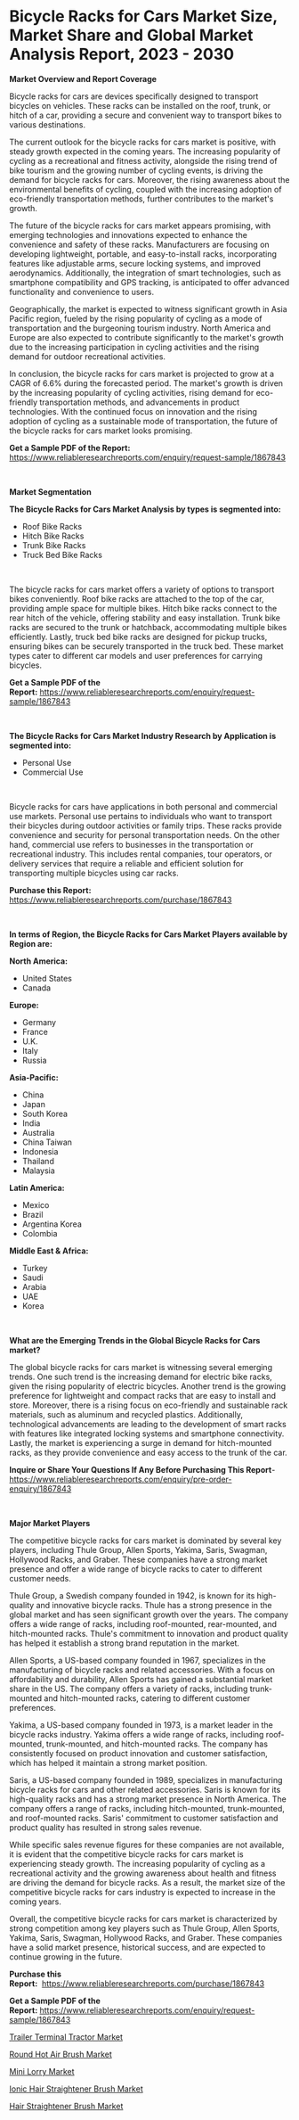 <p><h1>Bicycle Racks for Cars Market Size, Market Share and Global Market Analysis Report, 2023 - 2030</h1></p><p><strong>Market Overview and Report Coverage</strong></p>
<p><p>Bicycle racks for cars are devices specifically designed to transport bicycles on vehicles. These racks can be installed on the roof, trunk, or hitch of a car, providing a secure and convenient way to transport bikes to various destinations.</p><p>The current outlook for the bicycle racks for cars market is positive, with steady growth expected in the coming years. The increasing popularity of cycling as a recreational and fitness activity, alongside the rising trend of bike tourism and the growing number of cycling events, is driving the demand for bicycle racks for cars. Moreover, the rising awareness about the environmental benefits of cycling, coupled with the increasing adoption of eco-friendly transportation methods, further contributes to the market's growth.</p><p>The future of the bicycle racks for cars market appears promising, with emerging technologies and innovations expected to enhance the convenience and safety of these racks. Manufacturers are focusing on developing lightweight, portable, and easy-to-install racks, incorporating features like adjustable arms, secure locking systems, and improved aerodynamics. Additionally, the integration of smart technologies, such as smartphone compatibility and GPS tracking, is anticipated to offer advanced functionality and convenience to users.</p><p>Geographically, the market is expected to witness significant growth in Asia Pacific region, fueled by the rising popularity of cycling as a mode of transportation and the burgeoning tourism industry. North America and Europe are also expected to contribute significantly to the market's growth due to the increasing participation in cycling activities and the rising demand for outdoor recreational activities.</p><p>In conclusion, the bicycle racks for cars market is projected to grow at a CAGR of 6.6% during the forecasted period. The market's growth is driven by the increasing popularity of cycling activities, rising demand for eco-friendly transportation methods, and advancements in product technologies. With the continued focus on innovation and the rising adoption of cycling as a sustainable mode of transportation, the future of the bicycle racks for cars market looks promising.</p></p>
<p><strong>Get a Sample PDF of the Report:</strong> <a href="https://www.reliableresearchreports.com/enquiry/request-sample/1867843">https://www.reliableresearchreports.com/enquiry/request-sample/1867843</a></p>
<p>&nbsp;</p>
<p><strong>Market Segmentation</strong></p>
<p><strong>The Bicycle Racks for Cars Market Analysis by types is segmented into:</strong></p>
<p><ul><li>Roof Bike Racks</li><li>Hitch Bike Racks</li><li>Trunk Bike Racks</li><li>Truck Bed Bike Racks</li></ul></p>
<p>&nbsp;</p>
<p><p>The bicycle racks for cars market offers a variety of options to transport bikes conveniently. Roof bike racks are attached to the top of the car, providing ample space for multiple bikes. Hitch bike racks connect to the rear hitch of the vehicle, offering stability and easy installation. Trunk bike racks are secured to the trunk or hatchback, accommodating multiple bikes efficiently. Lastly, truck bed bike racks are designed for pickup trucks, ensuring bikes can be securely transported in the truck bed. These market types cater to different car models and user preferences for carrying bicycles.</p></p>
<p><strong>Get a Sample PDF of the Report:</strong>&nbsp;<a href="https://www.reliableresearchreports.com/enquiry/request-sample/1867843">https://www.reliableresearchreports.com/enquiry/request-sample/1867843</a></p>
<p>&nbsp;</p>
<p><strong>The Bicycle Racks for Cars Market Industry Research by Application is segmented into:</strong></p>
<p><ul><li>Personal Use</li><li>Commercial Use</li></ul></p>
<p>&nbsp;</p>
<p><p>Bicycle racks for cars have applications in both personal and commercial use markets. Personal use pertains to individuals who want to transport their bicycles during outdoor activities or family trips. These racks provide convenience and security for personal transportation needs. On the other hand, commercial use refers to businesses in the transportation or recreational industry. This includes rental companies, tour operators, or delivery services that require a reliable and efficient solution for transporting multiple bicycles using car racks.</p></p>
<p><strong>Purchase this Report:</strong>&nbsp; <a href="https://www.reliableresearchreports.com/purchase/1867843">https://www.reliableresearchreports.com/purchase/1867843</a></p>
<p>&nbsp;</p>
<p><strong>In terms of Region, the Bicycle Racks for Cars Market Players available by Region are:</strong></p>
<p>
    <p> <strong> North America: </strong>
        <ul>
            <li>United States</li>
            <li>Canada</li>
        </ul>
        </p> 
    <p> <strong> Europe: </strong>
        <ul>
            <li>Germany</li>
            <li>France</li>
            <li>U.K.</li>
            <li>Italy</li>
            <li>Russia</li>
        </ul>
        </p> 
    <p> <strong> Asia-Pacific: </strong>
        <ul>
            <li>China</li>
            <li>Japan</li>
            <li>South Korea</li>
            <li>India</li>
            <li>Australia</li>
            <li>China Taiwan</li>
            <li>Indonesia</li>
            <li>Thailand</li>
            <li>Malaysia</li>
        </ul>
        </p> 
    <p> <strong> Latin America: </strong>
        <ul>
            <li>Mexico</li>
            <li>Brazil</li>
            <li>Argentina Korea</li>
            <li>Colombia</li>
        </ul>
        </p> 
    <p> <strong> Middle East & Africa: </strong>
        <ul>
            <li>Turkey</li>
            <li>Saudi</li>
            <li>Arabia</li>
            <li>UAE</li>
            <li>Korea</li>
        </ul>
    </p>
    </p>
<p>&nbsp;</p>
<p><strong>What are the Emerging Trends in the Global Bicycle Racks for Cars market?</strong></p>
<p><p>The global bicycle racks for cars market is witnessing several emerging trends. One such trend is the increasing demand for electric bike racks, given the rising popularity of electric bicycles. Another trend is the growing preference for lightweight and compact racks that are easy to install and store. Moreover, there is a rising focus on eco-friendly and sustainable rack materials, such as aluminum and recycled plastics. Additionally, technological advancements are leading to the development of smart racks with features like integrated locking systems and smartphone connectivity. Lastly, the market is experiencing a surge in demand for hitch-mounted racks, as they provide convenience and easy access to the trunk of the car.</p></p>
<p><strong>Inquire or Share Your Questions If Any Before Purchasing This Report</strong>- <a href="https://www.reliableresearchreports.com/enquiry/pre-order-enquiry/1867843">https://www.reliableresearchreports.com/enquiry/pre-order-enquiry/1867843</a></p>
<p>&nbsp;</p>
<p><strong>Major Market Players</strong></p>
<p><p>The competitive bicycle racks for cars market is dominated by several key players, including Thule Group, Allen Sports, Yakima, Saris, Swagman, Hollywood Racks, and Graber. These companies have a strong market presence and offer a wide range of bicycle racks to cater to different customer needs.</p><p>Thule Group, a Swedish company founded in 1942, is known for its high-quality and innovative bicycle racks. Thule has a strong presence in the global market and has seen significant growth over the years. The company offers a wide range of racks, including roof-mounted, rear-mounted, and hitch-mounted racks. Thule's commitment to innovation and product quality has helped it establish a strong brand reputation in the market.</p><p>Allen Sports, a US-based company founded in 1967, specializes in the manufacturing of bicycle racks and related accessories. With a focus on affordability and durability, Allen Sports has gained a substantial market share in the US. The company offers a variety of racks, including trunk-mounted and hitch-mounted racks, catering to different customer preferences.</p><p>Yakima, a US-based company founded in 1973, is a market leader in the bicycle racks industry. Yakima offers a wide range of racks, including roof-mounted, trunk-mounted, and hitch-mounted racks. The company has consistently focused on product innovation and customer satisfaction, which has helped it maintain a strong market position.</p><p>Saris, a US-based company founded in 1989, specializes in manufacturing bicycle racks for cars and other related accessories. Saris is known for its high-quality racks and has a strong market presence in North America. The company offers a range of racks, including hitch-mounted, trunk-mounted, and roof-mounted racks. Saris' commitment to customer satisfaction and product quality has resulted in strong sales revenue.</p><p>While specific sales revenue figures for these companies are not available, it is evident that the competitive bicycle racks for cars market is experiencing steady growth. The increasing popularity of cycling as a recreational activity and the growing awareness about health and fitness are driving the demand for bicycle racks. As a result, the market size of the competitive bicycle racks for cars industry is expected to increase in the coming years.</p><p>Overall, the competitive bicycle racks for cars market is characterized by strong competition among key players such as Thule Group, Allen Sports, Yakima, Saris, Swagman, Hollywood Racks, and Graber. These companies have a solid market presence, historical success, and are expected to continue growing in the future.</p></p>
<p><strong>Purchase this Report:</strong>&nbsp;&nbsp;<a href="https://www.reliableresearchreports.com/purchase/1867843">https://www.reliableresearchreports.com/purchase/1867843</a></p>
<p></p>
<p><strong>Get a Sample PDF of the Report:</strong>&nbsp;<a href="https://www.reliableresearchreports.com/enquiry/request-sample/1867843">https://www.reliableresearchreports.com/enquiry/request-sample/1867843</a></p>
<p><p><a href="https://github.com/Chiragrp22/Market-Research-Report-List-1/blob/main/trailer-terminal-tractor-market.md">Trailer Terminal Tractor Market</a></p><p><a href="https://www.linkedin.com/pulse/round-hot-air-brush-market-size-growth-forecast-from-2023-o7gme/">Round Hot Air Brush Market</a></p><p><a href="https://github.com/Chiragrp23/Market-Research-Report-List-1/blob/main/mini-lorry-market.md">Mini Lorry Market</a></p><p><a href="https://www.linkedin.com/pulse/ionic-hair-straightener-brush-market-challenges-opportunities-vlple/">Ionic Hair Straightener Brush Market</a></p><p><a href="https://www.linkedin.com/pulse/hair-straightener-brush-market-size-growth-forecast-from-d0aje/">Hair Straightener Brush Market</a></p></p>